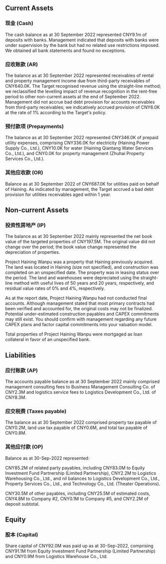 ## Current Assets

### 现金 (Cash)

The cash balance as at 30 September 2022 represented CNY9.1m of deposits with banks. Management indicated that deposits with banks were under supervision by the bank but had no related use restrictions imposed. We obtained all bank statements and found no exceptions.

### 应收账款 (AR)

The balance as at 30 September 2022 represented receivables of rental and property management income due from third-party receivables of CNY640.0K. The Target recognised revenue using the straight-line method; we reclassified the levelling impact of revenue recognition in the rent-free period to other non-current assets at the end of September 2022. Management did not accrue bad debt provision for accounts receivables from third-party receivables; we indicatively accrued provision of CNY6.0K at the rate of 1% according to the Target's policy.

### 预付款项 (Prepayments)

The balance as at 30 September 2022 represented CNY346.0K of prepaid utility expenses, comprising CNY336.0K for electricity (Haining Power Supply Co., Ltd.), CNY10.0K for water (Haining Qiantang Water Services Co., Ltd.), and CNY0.0K for property management (Zhuhai Property Services Co., Ltd.).

### 其他应收款 (OR)

Balance as at 30 September 2022 of CNY687.0K for utilities paid on behalf of Haining. As indicated by management, the Target accrued a bad debt provision for utilities receivables aged within 1 year.

## Non-current Assets

### 投资性房地产 (IP)

The balance as at 30 September 2022 mainly represented the net book value of the targeted properties of CNY197.5M. The original value did not change over the period; the book value change represented the depreciation of properties.

Project Haining Wanpu was a property that Haining previously acquired. The land was located in Haining (size not specified), and construction was completed on an unspecified date. The property was in leasing status over the period. The land and warehouses were depreciated using the straight-line method with useful lives of 50 years and 20 years, respectively, and residual value rates of 0% and 4%, respectively.

As at the report date, Project Haining Wanpu had not conducted final accounts. Although management stated that most primary contracts had been verified and accounted for, the original costs may not be finalized. Potential under-estimated construction payables and CAPEX commitments may still exist. You should confirm with management regarding any future CAPEX plans and factor capital commitments into your valuation model.

Total properties of Project Haining Wanpu were mortgaged as loan collateral in favor of an unspecified bank.

## Liabilities

### 应付账款 (AP)

The accounts payable balance as at 30 September 2022 mainly comprised management consulting fees to Business Management Consulting Co. of CNY2.3M and logistics service fees to Logistics Development Co., Ltd. of CNY8.3M.

### 应交税费 (Taxes payable)

The balance as at 30 September 2022 comprised property tax payable of CNY0.2M, land use tax payable of CNY0.6M, and total tax payable of CNY0.8M.

### 其他应付款 (OP)

Balance as at 30-Sep-2022 represented:

CNY85.2M of related party payables, including CNY83.0M to Equity Investment Fund Partnership (Limited Partnership), CNY2.2M to Logistics Warehousing Co., Ltd., and nil balances to Logistics Development Co., Ltd., Property Services Co., Ltd., and Technology Co., Ltd. (Theater Operations).

CNY30.5M of other payables, including CNY25.5M of estimated costs, CNY4.8M to Company #2, CNY0.1M to Company #5, and CNY2.2M of deposit subtotal.

## Equity

### 股本 (Capital)

Share capital of CNY92.0M was paid up as at 30-Sep-2022, comprising CNY91.1M from Equity Investment Fund Partnership (Limited Partnership) and CNY0.9M from Logistics Warehouse Co., Ltd.

